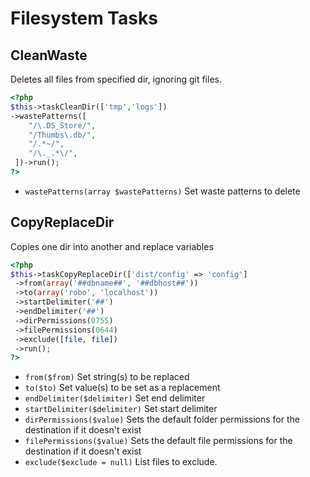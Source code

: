 # Filesystem Tasks
## CleanWaste


Deletes all files from specified dir, ignoring git files.

``` php
<?php
$this->taskCleanDir(['tmp','logs'])
->wastePatterns([
    "/\.DS_Store/",
    "/Thumbs\.db/",
    "/.*~/",
    "/\._.*\/",
 ])->run();
?>
```

* `wastePatterns(array $wastePatterns)`  Set waste patterns to delete

## CopyReplaceDir


Copies one dir into another and replace variables

``` php
<?php
$this->taskCopyReplaceDir(['dist/config' => 'config']
 ->from(array('##dbname##', '##dbhost##'))
 ->to(array('robo', 'localhost'))
 ->startDelimiter('##')
 ->endDelimiter('##')
 ->dirPermissions(0755)
 ->filePermissions(0644)
 ->exclude([file, file])
 ->run();
?>
```

* `from($from)`   Set string(s) to be replaced
* `to($to)`  Set value(s) to be set as a replacement
* `endDelimiter($delimiter)`  Set end delimiter
* `startDelimiter($delimiter)`  Set start delimiter
* `dirPermissions($value)`  Sets the default folder permissions for the destination if it doesn't exist
* `filePermissions($value)`  Sets the default file permissions for the destination if it doesn't exist
* `exclude($exclude = null)`  List files to exclude.

